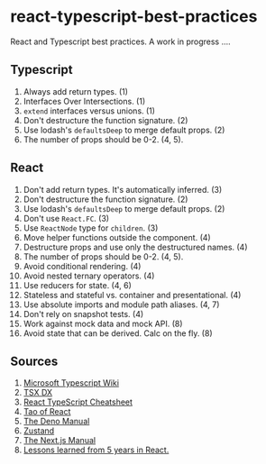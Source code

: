 # react-typescript-best-practices

React and Typescript best practices.
A work in progress ....

## Typescript

1. Always add return types. (1)
2. Interfaces Over Intersections. (1)
3. `extend` interfaces versus unions. (1)
4. Don't destructure the function signature. (2)
5. Use lodash's `defaultsDeep` to merge default props. (2)
6. The number of props should be 0-2. (4, 5).

## React

1. Don't add return types. It's automatically inferred. (3)
2. Don't destructure the function signature. (2)
3. Use lodash's `defaultsDeep` to merge default props. (2)
4. Don't use `React.FC`. (3)
5. Use `ReactNode` type for `children`. (3)
6. Move helper functions outside the component. (4)
7. Destructure props and use only the destructured names. (4)
8. The number of props should be 0-2. (4, 5).
9. Avoid conditional rendering. (4)
10. Avoid nested ternary operators. (4)
11. Use reducers for state. (4, 6)
12. Stateless and stateful vs. container and presentational. (4)
13. Use absolute imports and module path aliases. (4, 7)
14. Don't rely on snapshot tests. (4)
15. Work against mock data and mock API. (8)
16. Avoid state that can be derived. Calc on the fly. (8)

## Sources

1. [Microsoft Typescript Wiki](https://github.com/microsoft/TypeScript/wiki/Performance)
2. [TSX DX](https://github.com/osequi/test-tsx-dx-2)
3. [React TypeScript Cheatsheet](https://react-typescript-cheatsheet.netlify.app/)
4. [Tao of React](https://alexkondov.com/tao-of-react/)
5. [The Deno Manual](https://deno.land/manual)
6. [Zustand](https://github.com/pmndrs/zustand)
7. [The Next.js Manual](https://nextjs.org/docs/advanced-features/module-path-aliases)
8. [Lessons learned from 5 years in React.](https://www.dropbox.com/s/tsid5bnphznbvjv/Lessons%20learned%20from%205%20years%20in%20React.docx?dl=0)
